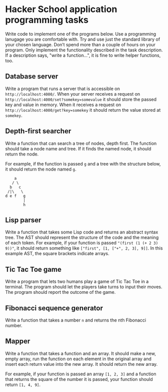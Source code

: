 # Hacker School application programming tasks

Write code to implement one of the programs below. Use a programming lanugage you are comfortable with. Try and use just the standard library of your chosen language.  Don’t spend more than a couple of hours on your program.  Only implement the functionality described in the task description.  If a description says, "write a function...", it is fine to write helper functions, too.

## Database server

Write a program that runs a server that is accessible on `http://localhost:4000/`.  When your server receives a request on `http://localhost:4000/set?somekey=somevalue` it should store the passed key and value in memory.  When it receives a request on `http://localhost:4000/get?key=somekey` it should return the value stored at `somekey`.

## Depth-first searcher

Write a function that can search a tree of nodes, depth first. The function should take a node name and tree.  If it finds the named node, it should return the node.

For example, if the function is passed `g` and a tree with the structure below, it should return the node named `g`.

        a
       / \
      b   c
     /|\   \
    d e f   g
            |
            h

## Lisp parser

Write a function that takes some Lisp code and returns an abstract syntax tree.  The AST should represent the structure of the code and the meaning of each token.  For example, if your function is passed `"(first (1 (+ 2 3) 9))"`, it should return something like `["first", [1, ["+", 2, 3], 9]]`.  In this example AST, the square brackets indicate arrays.

## Tic Tac Toe game

Write a program that lets two humans play a game of Tic Tac Toe in a terminal.  The program should let the players take turns to input their moves.  The program should report the outcome of the game.

## Fibonacci sequence generator

Write a function that takes a number `n` and returns the nth Fibonacci number.

## Mapper

Write a function that takes a function and an array. It should make a new, empty array, run the function on each element in the original array and insert each return value into the new array. It should return the new array.

For example, if your function is passed an array `[1, 2, 3]` and a function that returns the square of the number it is passed, your function should return `[1, 4, 9]`.
